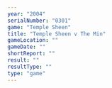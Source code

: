 ```yaml
---
year: "2004"
serialNumber: "0301" 
game: "Temple Sheen"
title: "Temple Sheen v The Min"
gameLocation: ""
gameDate: ""
shortReport: ""
result: ""
resultType: ""
type: "game"
---
```

